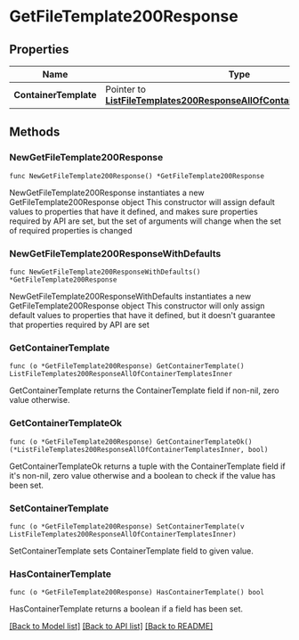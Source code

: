 # GetFileTemplate200Response

## Properties

Name | Type | Description | Notes
------------ | ------------- | ------------- | -------------
**ContainerTemplate** | Pointer to [**ListFileTemplates200ResponseAllOfContainerTemplatesInner**](ListFileTemplates200ResponseAllOfContainerTemplatesInner.md) |  | [optional] 

## Methods

### NewGetFileTemplate200Response

`func NewGetFileTemplate200Response() *GetFileTemplate200Response`

NewGetFileTemplate200Response instantiates a new GetFileTemplate200Response object
This constructor will assign default values to properties that have it defined,
and makes sure properties required by API are set, but the set of arguments
will change when the set of required properties is changed

### NewGetFileTemplate200ResponseWithDefaults

`func NewGetFileTemplate200ResponseWithDefaults() *GetFileTemplate200Response`

NewGetFileTemplate200ResponseWithDefaults instantiates a new GetFileTemplate200Response object
This constructor will only assign default values to properties that have it defined,
but it doesn't guarantee that properties required by API are set

### GetContainerTemplate

`func (o *GetFileTemplate200Response) GetContainerTemplate() ListFileTemplates200ResponseAllOfContainerTemplatesInner`

GetContainerTemplate returns the ContainerTemplate field if non-nil, zero value otherwise.

### GetContainerTemplateOk

`func (o *GetFileTemplate200Response) GetContainerTemplateOk() (*ListFileTemplates200ResponseAllOfContainerTemplatesInner, bool)`

GetContainerTemplateOk returns a tuple with the ContainerTemplate field if it's non-nil, zero value otherwise
and a boolean to check if the value has been set.

### SetContainerTemplate

`func (o *GetFileTemplate200Response) SetContainerTemplate(v ListFileTemplates200ResponseAllOfContainerTemplatesInner)`

SetContainerTemplate sets ContainerTemplate field to given value.

### HasContainerTemplate

`func (o *GetFileTemplate200Response) HasContainerTemplate() bool`

HasContainerTemplate returns a boolean if a field has been set.


[[Back to Model list]](../README.md#documentation-for-models) [[Back to API list]](../README.md#documentation-for-api-endpoints) [[Back to README]](../README.md)


